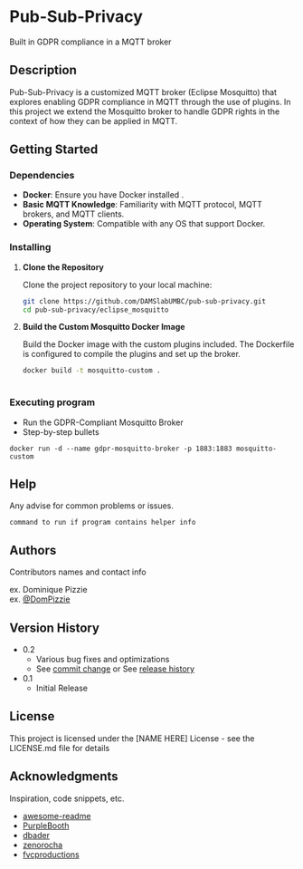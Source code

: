 # Pub-Sub-Privacy

Built in GDPR compliance in a MQTT broker

## Description

Pub-Sub-Privacy is a customized MQTT broker (Eclipse Mosquitto) that explores enabling GDPR compliance in MQTT through the use of plugins. In this project we extend the Mosquitto broker to handle GDPR rights in the context of how they can be applied in MQTT.

## Getting Started

### Dependencies

- **Docker**: Ensure you have Docker installed .
- **Basic MQTT Knowledge**: Familiarity with MQTT protocol, MQTT brokers, and MQTT clients.
- **Operating System**: Compatible with any OS that support Docker.


### Installing

   1. **Clone the Repository**

      Clone the project repository to your local machine:

      ```bash
      git clone https://github.com/DAMSlabUMBC/pub-sub-privacy.git
      cd pub-sub-privacy/eclipse_mosquitto
   2. **Build the Custom Mosquitto Docker Image**

      Build the Docker image with the custom plugins included. The Dockerfile is configured to 
      compile the plugins and set up the broker.

      ```bash
      docker build -t mosquitto-custom .   
  
### Executing program

* Run the GDPR-Compliant Mosquitto Broker
* Step-by-step bullets
```
docker run -d --name gdpr-mosquitto-broker -p 1883:1883 mosquitto-custom

```

## Help

Any advise for common problems or issues.
```
command to run if program contains helper info
```

## Authors

Contributors names and contact info

ex. Dominique Pizzie  
ex. [@DomPizzie](https://twitter.com/dompizzie)

## Version History

* 0.2
    * Various bug fixes and optimizations
    * See [commit change]() or See [release history]()
* 0.1
    * Initial Release

## License

This project is licensed under the [NAME HERE] License - see the LICENSE.md file for details

## Acknowledgments

Inspiration, code snippets, etc.
* [awesome-readme](https://github.com/matiassingers/awesome-readme)
* [PurpleBooth](https://gist.github.com/PurpleBooth/109311bb0361f32d87a2)
* [dbader](https://github.com/dbader/readme-template)
* [zenorocha](https://gist.github.com/zenorocha/4526327)
* [fvcproductions](https://gist.github.com/fvcproductions/1bfc2d4aecb01a834b46)
